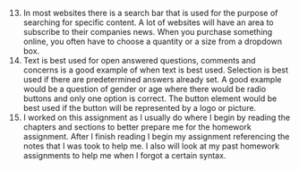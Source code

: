 13. In most websites there is a search bar that is used for the purpose of searching for specific content. A lot of websites will have an area to subscribe to their companies news. When you purchase something online, you often have to choose a quantity or a size from a dropdown box.
14. Text is best used for open answered questions, comments and concerns is a good example of when text is best used. Selection is best used if there are predetermined answers already set. A good example would be a question of gender or age where there would be radio buttons and only one option is correct. The button element would be best used if the button will be represented by a logo or picture.
15. I worked on this assignment as I usually do where I begin by reading the chapters and sections to better prepare me for the homework assignment. After I finish reading I begin my assignment referencing the notes that I was took to help me. I also will look at my past homework assignments to help me when I forgot a certain syntax.
